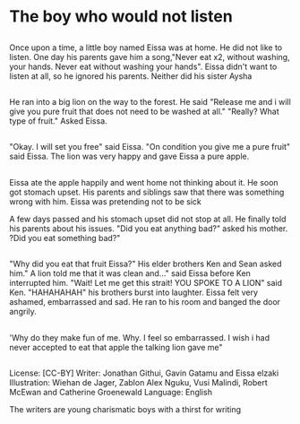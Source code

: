 # The boy who would not listen

##
Once upon a time, a little boy named Eissa was at
home. He did not like to listen. One day his parents
gave him a song,"Never eat x2, without washing,
your hands. Never eat without washing your hands".
Eissa didn't want to listen at all, so he ignored his
parents. Neither did his sister Aysha

##
He ran into a big lion on the way to the forest. He said "Release me and i will give you pure
fruit that does not need to be washed at all." "Really? What type of fruit." Asked Eissa.

##
"Okay. I will set you free" said Eissa. "On condition you give me a pure fruit" said Eissa. The
lion was very happy and gave Eissa a pure apple.

##
Eissa ate the apple happily and
went home not thinking about it. He
soon got stomach upset. His
parents and siblings saw that there
was something wrong with him.
Eissa was pretending not to be sick

A few days passed and his stomach
upset did not stop at all. He finally
told his parents about his issues.
"Did you eat anything bad?" asked
his mother. ?Did you eat something
bad?"

##
"Why did you eat that fruit Eissa?" His elder brothers
Ken and Sean asked him." A lion told me that it was
clean and..." said Eissa before Ken interrupted him.
"Wait! Let me get this strait! YOU SPOKE TO A LION"
said Ken. "HAHAHAHAH" his brothers burst into
laughter. Eissa felt very ashamed, embarrassed and
sad. He ran to his room and banged the door angrily.

##
'Why do they make fun of me. Why.
I feel so embarrassed. I wish i had
never accepted to eat that apple
the talking lion gave me"

##
License: [CC-BY]
Writer: Jonathan Githui, Gavin Gatamu and Eissa elzaki
Illustration: Wiehan de Jager, Zablon Alex Nguku, Vusi
Malindi, Robert McEwan and Catherine Groenewald
Language: English

The writers are young charismatic boys with a thirst for writing
